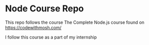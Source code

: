 # Node Course Repo
This repo follows the course The Complete Node.js course found on
https://codewithmosh.com/

I follow this course as a part of my internship
